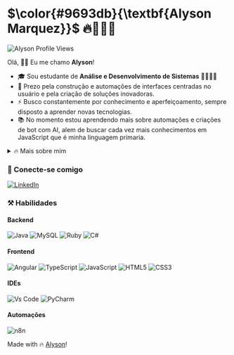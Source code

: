 <!--- Latex Text Formatting https://latex-tutorial.com/symbols/text-formatting/  -->
# $\color{#9693db}{\textbf{Alyson Marquez}}$ 🔥👨🏾‍💻

![Alyson Profile Views](https://komarev.com/ghpvc/?username=alysonmarquez&color=9693db&style=flat-square)

Olá, 👋🏽 Eu me chamo **Alyson**!

- 🎓 Sou estudante de **Análise e Desenvolvimento de Sistemas** 👨🏽‍💻✨
- :art: Prezo pela construção e automações de interfaces centradas no usuário e pela criação de soluções inovadoras.
- :zap: Busco constantemente por conhecimento e aperfeiçoamento, sempre disposto a aprender novas tecnologias.
- 📚 No momento estou aprendendo mais sobre automações e criações de bot com AI, alem de buscar cada vez mais conhecimentos em JavaScript que é minha linguagem primaria.
<details>
  <summary>🔥 Mais sobre mim</summary>

  ```
          Quando não estou aproveitando minha familia nas minhas horas vagas costumo praticas esportes como: 
          boxe, karatê (sou faixax laranja) e academia.
  ```

  ```ruby
  while alive
    eat()
    sleep()
    code()
    repeat()
  end
  ```
</details>

### 📲 Conecte-se comigo

[![LinkedIn](https://img.shields.io/badge/LinkedIn-0077B5?style=for-the-badge&logo=linkedin&logoColor=white)](https://www.linkedin.com/in/alyson-marquez-pcd-78ba571a3/)



### ⚒️ Habilidades

#### Backend
<!--- ![Kotlin](https://img.shields.io/badge/kotlin-%237F52FF.svg?style=for-the-badge&logo=kotlin&logoColor=white) -->
![Java](https://img.shields.io/badge/java-%23ED8B00.svg?style=for-the-badge&logo=java&logoColor=white) 
![MySQL](https://img.shields.io/badge/mysql-4479A1.svg?style=for-the-badge&logo=mysql&logoColor=white)
![Ruby](https://img.shields.io/badge/ruby-%23CC342D.svg?style=for-the-badge&logo=ruby&logoColor=white)
![C#](https://img.shields.io/badge/c%23-%23239120.svg?style=for-the-badge&logo=c-sharp&logoColor=white)

#### Frontend
![Angular](https://img.shields.io/badge/angular-%23DD0031.svg?style=for-the-badge&logo=angular&logoColor=white)
![TypeScript](https://img.shields.io/badge/typescript-%23007ACC.svg?style=for-the-badge&logo=typescript&logoColor=white)
![JavaScript](https://img.shields.io/badge/JavaScript-F7DF1E?style=for-the-badge&logo=javascript&logoColor=black) 
![HTML5](https://img.shields.io/badge/html5-%23E34F26.svg?style=for-the-badge&logo=html5&logoColor=white) 
![CSS3](https://img.shields.io/badge/css3-%231572B6.svg?style=for-the-badge&logo=css3&logoColor=white)  

#### IDEs 
![Vs Code](https://img.shields.io/badge/VS_Code-%23007ACC.svg?style=for-the-badge&logo=visual-studio-code&logoColor=white)
![PyCharm](https://img.shields.io/badge/PyCharm-%23000000.svg?style=for-the-badge&logo=pycharm&logoColor=white)

#### Automações
![n8n](https://img.shields.io/badge/n8n-%23000000.svg?style=for-the-badge&logo=n8n&logoColor=white)

<!---
### 🎯 GitHub Stats
-->

<!---
### 🚀 Meus Principais Projetos Pessoais
EM BREVE COLOCO TODOS...
-->

Made with 🔥 [Alyson](https://www.linkedin.com/in/alyson-marquez-pcd-78ba571a3/)!

